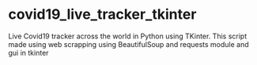 # covid19_live_tracker_tkinter
Live Covid19 tracker across the world in Python using TKinter.
This script made using web scrapping using BeautifulSoup and requests module and gui in tkinter

